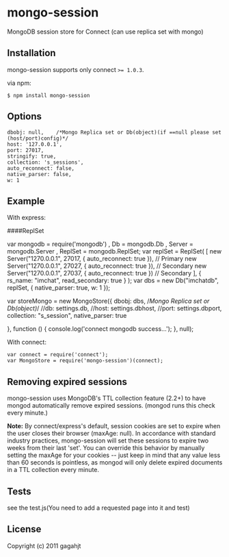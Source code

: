 # mongo-session

  MongoDB session store for Connect  (can use replica set with mongo)


## Installation

mongo-session supports only connect `>= 1.0.3`.

via npm:

    $ npm install mongo-session

## Options
    dbobj: null,    /*Mongo Replica set or Db(object)(if ==null please set (host/port)config)*/
    host: '127.0.0.1',
    port: 27017,
    stringify: true,
    collection: 's_sessions',
    auto_reconnect: false,
    native_parser: false,
    w: 1




## Example

With express:

####ReplSet

var mongodb = require('mongodb')
  , Db = mongodb.Db
  , Server = mongodb.Server
  , ReplSet = mongodb.ReplSet;
 var replSet = ReplSet(
	[
	new Server("1270.0.0.1", 27017, { auto_reconnect: true }),   // Primary
	new Server("1270.0.0.1", 27027, { auto_reconnect: true }),   // Secondary
	new Server("1270.0.0.1", 27037, { auto_reconnect: true })    // Secondary
	],
	{ rs_name: "imchat", read_secondary: true }
	);
var dbs = new Db("imchatdb", replSet, { native_parser: true, w: 1 });

var storeMongo = new MongoStore({
    dbobj: dbs,  /*Mongo Replica set or Db(object)*/
    //db: settings.db,
    //host: settings.dbhost,
    //port: settings.dbport,
    collection: "s_session",
    native_parser: true

}, function () {
    console.log('connect mongodb success...');
}, null);


With connect:

    var connect = require('connect');
    var MongoStore = require('mongo-session')(connect);

## Removing expired sessions

  mongo-session uses MongoDB's TTL collection feature (2.2+) to
  have mongod automatically remove expired sessions. (mongod runs this
  check every minute.)

  **Note:** By connect/express's default, session cookies are set to 
  expire when the user closes their browser (maxAge: null). In accordance
  with standard industry practices, mongo-session will set these sessions
  to expire two weeks from their last 'set'. You can override this 
  behavior by manually setting the maxAge for your cookies -- just keep in
  mind that any value less than 60 seconds is pointless, as mongod will
  only delete expired documents in a TTL collection every minute.



## Tests

   see the test.js(You need to add a requested page into it and test)

## License 



Copyright (c) 2011 gagahjt
